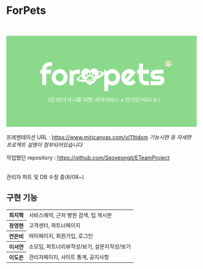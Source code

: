 # ForPets
 <br>
 </p>
 
 
<p align="center">
  <img src="./main.png">
</p>
 
 프레젠테이션 URL : https://www.miricanvas.com/v/11tjdxm
 *기능시현 등 자세한 프로젝트 설명이 첨부되어있습니다*

 작업했던 repository : https://github.com/Seoyeongit/ETeamProject
 
 <br>
 관리자 파트 및 DB 수정 중(8/08~)
 
 ## 구현 기능
 <table>
 <tr>
 <th>
 최지혁
 </th>
 <td>
 서비스예약, 근처 병원 검색, 팁 게시판
 </td>
 </tr>

 <tr>
 <th>
 정영현
 </th>
 <td>
 고객센터, 파트너페이지
 </td>
 </tr>
 
  <tr>
 <th>
 연은비
 </th>
 <td>
마이페이지, 회원가입, 로그인
 </td>
 </tr>
 
  <tr>
 <th>
 이서연
 </th>
 <td>
 소모임, 파트너리뷰작성/보기, 설문지작성/보기
 </td>
 </tr>
 
  <tr>
 <th>
 이도은
 </th>
 <td>
 관리자페이지, 사이트 통계, 공지사항
 </td>
 </tr>

</table>
 

